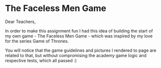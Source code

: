 # The Faceless Men Game

Dear Teachers,

In order to make this assignment fun I had this idea of building the start of my own game - The Faceless Men Game - which was inspired by my love for the series Game of Thrones.

You will notice that the game guidelines and pictures I rendered to page are related to that, but without compromising the academy game logic and respective tests, which all passed :)
